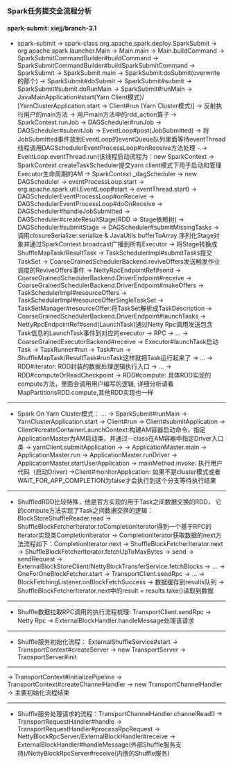 ### Spark任务提交全流程分析

#### spark-submit: xiejj/branch-3.1
- spark-submit -> spark-class org.apache.spark.deploy.SparkSubmit -> org.apache.spark.launcher.Main
-> Main.main -> Main.buildCommand -> SparkSubmitCommandBuilder#buildCommand 
-> SparkSubmitCommandBuilder#buildSparkSubmitCommand -> SparkSubmit 
-> SparkSubmit.main -> SparkSubmit.doSubmit(overwrite的那个) -> SparkSubmit#doSubmit
-> SparkSubmit#submit -> SparkSubmit#submit.doRunMain -> SparkSubmit#runMain
-> JavaMainApplication#start(Yarn Client模式)/ [YarnClusterApplication.start -> Client#run (Yarn Cluster模式)] -> 反射执行用户的main方法 -> 用户main方法中的rdd_action算子 -> SparkContext.runJob
-> DAGScheduler#runJob -> DAGScheduler#submitJob -> EventLoop#post(JobSubmitted) 
-> 将JobSubmitted事件放到EventLoop的eventQueue队列里面等待eventThread线程调用DAGSchedulerEventProcessLoop#onReceive方法处理
-.-> EventLoop.eventThread.run(该线程启动流程为：new SparkContext -> SparkContext.createTaskScheduler提交yarn client模式下用于启动和管理Executor生命周期的AM
-> SparkContext._dagScheduler -> new DAGScheduler -> eventProcessLoop.start -> org.apache.spark.util.EventLoop#start -> eventThread.start) -> DAGSchedulerEventProcessLoop#onReceive -> DAGSchedulerEventProcessLoop#doOnReceive
-> DAGScheduler#handleJobSubmitted -> DAGScheduler#createResultStage(RDD => Stage依赖树) 
-> DAGScheduler#submitStage -> DAGScheduler#submitMissingTasks 
-> 调用closureSerializer.serialize & JavaUtils.bufferToArray 序列化Stage对象并通过SparkContext.broadcast广播到所有Executor
-> 将Stage转换成ShuffleMapTask/ResultTask -> TaskSchedulerImpl#submitTasks提交TaskSet 
-> CoarseGrainedSchedulerBackend.reviveOffers发送触发作业调度的ReviveOffers事件 -> NettyRpcEndpointRef#send 
-> CoarseGrainedSchedulerBackend.DriverEndpoint#receive -> CoarseGrainedSchedulerBackend.DriverEndpoint#makeOffers
-> TaskSchedulerImpl#resourceOffers -> TaskSchedulerImpl#resourceOfferSingleTaskSet 
-> TaskSetManager#resourceOffer:将TaskSet解析成TaskDescription 
-> CoarseGrainedSchedulerBackend.DriverEndpoint#launchTasks
-> NettyRpcEndpointRef#send(LaunchTask)通过Netty Rpc调用发送包含Task信息的LaunchTask事件到对应的executor
-> RPC -> ... -> CoarseGrainedExecutorBackend#receive -> Executor#launchTask启动Task
-> TaskRunner#run -> Task#run -> ShuffleMapTask/ResultTask#runTask这样就把Task运行起来了
-> ... -> RDD#iterator: RDD封装的数据处理逻辑执行入口 -> ... -> RDD#computeOrReadCheckpoint
-> RDD#compute: 具体RDD实现的compute方法，里面会调用用户编写的逻辑, 详细分析请看MapPartitionsRDD.compute,其他RDD实现也一样

---
- Spark On Yarn Cluster模式： ... -> SparkSubmit#runMain -> YarnClusterApplication.start -> Client#run -> Client#submitApplication
  -> Client#createContainerLaunchContext:构建AM容器启动命令，指定ApplicationMaster为AM启动类，并通过--class在AM容器中指定Driver入口类 -> yarnClient.submitApplication ->
  -> ApplicationMaster.main -> ApplicationMaster.run -> ApplicationMaster.runDriver -> ApplicationMaster.startUserApplication -> mainMethod.invoke: 执行用户代码（启动Driver)
  ->Client#monitorApplication: 如果不是cluster模式或者WAIT_FOR_APP_COMPLETION为false才会执行到这个分支等待执行结果

---
- ShuffledRDD比较特殊，他是官方实现的用于Task之间数据交换的RDD， 它的compute方法实现了Task之间数据交换的逻辑：BlockStoreShuffleReader.read 
-> ShuffleBlockFetcherIterator.toCompletionIterator得到一个基于RPC的Iterator实现类CompletionIterator 
-> CompletionIterator获取数据的next方法流程如下：CompletionIterator.next -> ShuffleBlockFetcherIterator.next
-> ShuffleBlockFetcherIterator.fetchUpToMaxBytes -> send -> sendRequest
-> ExternalBlockStoreClient/NettyBlockTransferService.fetchBlocks -> ...
-> OneForOneBlockFetcher.start -> TransportClient.sendRpc -> ...
-> BlockFetchingListener.onBlockFetchSuccess -> 数据缓存到results队列
-> ShuffleBlockFetcherIterator.next中的result = results.take()读取到数据

---
- Shuffle数据拉取RPC调用的执行流程梳理: TransportClient.sendRpc -> Netty Rpc -> ExternalBlockHandler.handleMessage处理该请求

---
- Shuffle服务初始化流程： ExternalShuffleService#start -> TransportContext#createServer -> new TransportServer -> TransportServer#init

---
-> TransportContext#initializePipeline -> TransportContext#createChannelHandler -> new TransportChannelHandler
-> 主要初始化流程结束

---
- Shuffle服务处理请求的流程：TransportChannelHandler.channelRead0 -> TransportRequestHandler#handle -> TransportRequestHandler#processRpcRequest
-> NettyBlockRpcServer/ExternalBlockHandler#receive -> ExternalBlockHandler#handleMessage(外部Shuffle服务支持)/NettyBlockRpcServer#receive(内嵌的Shuffle服务)